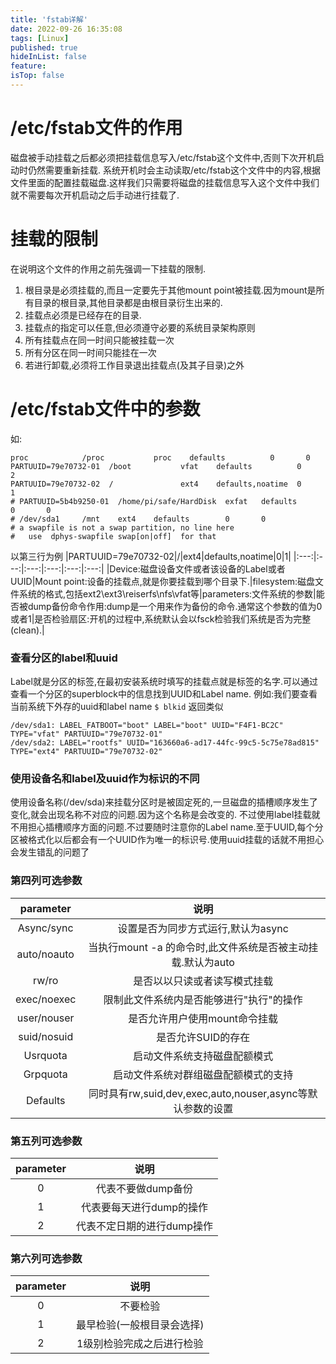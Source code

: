 ```yaml
---
title: 'fstab详解'
date: 2022-09-26 16:35:08
tags: [Linux]
published: true
hideInList: false
feature: 
isTop: false
---
```

# /etc/fstab文件的作用

磁盘被手动挂载之后都必须把挂载信息写入/etc/fstab这个文件中,否则下次开机启动时仍然需要重新挂载.
系统开机时会主动读取/etc/fstab这个文件中的内容,根据文件里面的配置挂载磁盘.这样我们只需要将磁盘的挂载信息写入这个文件中我们就不需要每次开机启动之后手动进行挂载了.

# 挂载的限制

在说明这个文件的作用之前先强调一下挂载的限制.
1. 根目录是必须挂载的,而且一定要先于其他mount point被挂载.因为mount是所有目录的根目录,其他目录都是由根目录衍生出来的.
2. 挂载点必须是已经存在的目录.
3. 挂载点的指定可以任意,但必须遵守必要的系统目录架构原则
4. 所有挂载点在同一时间只能被挂载一次
5. 所有分区在同一时间只能挂在一次
6. 若进行卸载,必须将工作目录退出挂载点(及其子目录)之外

# /etc/fstab文件中的参数

如:
```
proc            /proc           proc    defaults          0       0
PARTUUID=79e70732-01  /boot           vfat    defaults          0       2
PARTUUID=79e70732-02  /               ext4    defaults,noatime  0       1
# PARTUUID=5b4b9250-01  /home/pi/safe/HardDisk  exfat   defaults        0       0
# /dev/sda1     /mnt    ext4    defaults        0       0
# a swapfile is not a swap partition, no line here
#   use  dphys-swapfile swap[on|off]  for that
```
以第三行为例
|PARTUUID=79e70732-02|/|ext4|defaults,noatime|0|1|
|:---:|:---:|:---:|:---:|:---:|:---:|
|Device:磁盘设备文件或者该设备的Label或者UUID|Mount point:设备的挂载点,就是你要挂载到哪个目录下.|filesystem:磁盘文件系统的格式,包括ext2\ext3\reiserfs\nfs\vfat等|parameters:文件系统的参数|能否被dump备份命令作用:dump是一个用来作为备份的命令.通常这个参数的值为0或者1|是否检验扇区:开机的过程中,系统默认会以fsck检验我们系统是否为完整(clean).|

### 查看分区的label和uuid

Label就是分区的标签,在最初安装系统时填写的挂载点就是标签的名字.可以通过查看一个分区的superblock中的信息找到UUID和Label name.
例如:我们要查看当前系统下外存的uuid和label name
`$ blkid`
返回类似
```
/dev/sda1: LABEL_FATBOOT="boot" LABEL="boot" UUID="F4F1-BC2C" TYPE="vfat" PARTUUID="79e70732-01"
/dev/sda2: LABEL="rootfs" UUID="163660a6-ad17-44fc-99c5-5c75e78ad815" TYPE="ext4" PARTUUID="79e70732-02"
```

### 使用设备名和label及uuid作为标识的不同

使用设备名称(/dev/sda)来挂载分区时是被固定死的,一旦磁盘的插槽顺序发生了变化,就会出现名称不对应的问题.因为这个名称是会改变的.
不过使用label挂载就不用担心插槽顺序方面的问题.不过要随时注意你的Label name.至于UUID,每个分区被格式化以后都会有一个UUID作为唯一的标识号.使用uuid挂载的话就不用担心会发生错乱的问题了

### 第四列可选参数

|parameter|说明|
|:---:|:---:|
|Async/sync|设置是否为同步方式运行,默认为async|
|auto/noauto|当执行mount -a 的命令时,此文件系统是否被主动挂载.默认为auto|
|rw/ro|是否以以只读或者读写模式挂载|
|exec/noexec|限制此文件系统内是否能够进行"执行"的操作|
|user/nouser|是否允许用户使用mount命令挂载|
|suid/nosuid|是否允许SUID的存在|
|Usrquota|启动文件系统支持磁盘配额模式|
|Grpquota|启动文件系统对群组磁盘配额模式的支持|
|Defaults|同时具有rw,suid,dev,exec,auto,nouser,async等默认参数的设置|

### 第五列可选参数

|parameter|说明|
|:---:|:---:|
|0|代表不要做dump备份|
|1|代表要每天进行dump的操作|
|2|代表不定日期的进行dump操作|

### 第六列可选参数

|parameter|说明|
|:---:|:---:|
|0|不要检验|
|1|最早检验(一般根目录会选择)|
|2|1级别检验完成之后进行检验|
